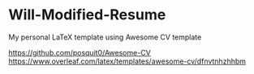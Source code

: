 # Will-Modified-Resume
My personal LaTeX template using Awesome CV template 

https://github.com/posquit0/Awesome-CV
https://www.overleaf.com/latex/templates/awesome-cv/dfnvtnhzhhbm

